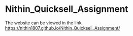 # Nithin_Quicksell_Assignment

The website can be viewed in the link https://nithin1807.github.io/Nithin_Quicksell_Assignment/

